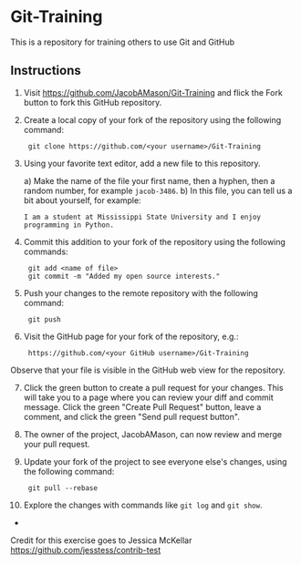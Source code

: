 # Git-Training
This is a repository for training others to use Git and GitHub

## Instructions

1. Visit https://github.com/JacobAMason/Git-Training and flick the Fork
button to fork this GitHub repository.

2. Create a local copy of your fork of the repository using the following command:

        git clone https://github.com/<your username>/Git-Training

3. Using your favorite text editor, add a new file to this repository.

    a) Make the name of the file your first name, then a hyphen, then a random
       number, for example `jacob-3486`.
    b) In this file, you can tell us a bit about yourself, for example:

       I am a student at Mississippi State University and I enjoy programming in Python.

4. Commit this addition to your fork of the repository using the following commands:

        git add <name of file>
        git commit -m "Added my open source interests."

5. Push your changes to the remote repository with the following command:

        git push

6. Visit the GitHub page for your fork of the repository, e.g.:

        https://github.com/<your GitHub username>/Git-Training

 Observe that your file is visible in the GitHub web view for the repository.

7. Click the green button to create a pull request for your changes. This will
take you to a page where you can review your diff and commit message. Click the
green "Create Pull Request" button, leave a comment, and click the green "Send
pull request button".

8. The owner of the project, JacobAMason, can now review and merge your pull
request.

9. Update your fork of the project to see everyone else's changes, using the
following command:

        git pull --rebase

10. Explore the changes with commands like `git log` and `git show`.

-
Credit for this exercise goes to Jessica McKellar https://github.com/jesstess/contrib-test

